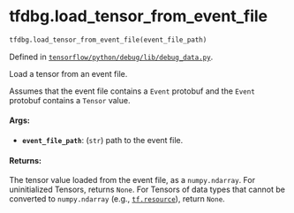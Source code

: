 <div itemscope itemtype="http://developers.google.com/ReferenceObject">
<meta itemprop="name" content="tfdbg.load_tensor_from_event_file" />
<meta itemprop="path" content="Stable" />
</div>

# tfdbg.load_tensor_from_event_file

``` python
tfdbg.load_tensor_from_event_file(event_file_path)
```



Defined in [`tensorflow/python/debug/lib/debug_data.py`](/code/stable/tensorflow/python/debug/lib/debug_data.py).

Load a tensor from an event file.

Assumes that the event file contains a `Event` protobuf and the `Event`
protobuf contains a `Tensor` value.

#### Args:

* <b>`event_file_path`</b>: (`str`) path to the event file.


#### Returns:

The tensor value loaded from the event file, as a `numpy.ndarray`. For
uninitialized Tensors, returns `None`. For Tensors of data types that
cannot be converted to `numpy.ndarray` (e.g., <a href="../tf.md#resource"><code>tf.resource</code></a>), return
`None`.